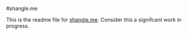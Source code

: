 #shangle.me

This is the readme file for [shangle.me](http://shangle.me). Consider this a signifcant work in progress.